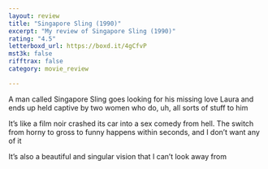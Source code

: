 ```yaml
---
layout: review
title: "Singapore Sling (1990)"
excerpt: "My review of Singapore Sling (1990)"
rating: "4.5"
letterboxd_url: https://boxd.it/4gCfvP
mst3k: false
rifftrax: false
category: movie_review

---
```


A man called Singapore Sling goes looking for his missing love Laura and ends up held captive by two women who do, uh, all sorts of stuff to him

It’s like a film noir crashed its car into a sex comedy from hell. The switch from horny to gross to funny happens within seconds, and I don’t want any of it

It’s also a beautiful and singular vision that I can’t look away from